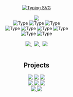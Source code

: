 <div align=center>
  <a href="https://git.io/typing-svg"><img src="http://readme-typing-svg.herokuapp.com?font=Fira+Code&duration=4000&pause=1000&color=FFFFFF&center=true&width=520&lines=Hey+there!+My+name+is+Andorka+Dominik;I'm+a+Web+Developer;I'm+a+Syntax+Error+Enthusiast" alt="Typing SVG" /></a>
</div>

<br />

<div align=center>
  <a href="https://github.com/AndorkaDominik/">
    <img src="https://github-readme-stats.vercel.app/api?username=AndorkaDominik&show_icons=true&icon_color=FFFFFF&theme=dark&bg_color=FFFFFF00&hide_title=true&hide_border=true&hide=stars&include_all_commits=trueű" />
  </a>
</div>

<div align="center">
  <img alt="Type" src="https://img.shields.io/badge/react-000000?style=for-the-badge&color=FFFFFF" />
  <img alt="Type" src="https://img.shields.io/badge/javascript-000000?style=for-the-badge&color=FFFFFF" />
  <img alt="Type" src="https://img.shields.io/badge/typescript-000000?style=for-the-badge&color=FFFFFF" />
  <br/>
  <img alt="Type" src="https://img.shields.io/badge/c%23-000000?style=for-the-badge&color=FFFFFF" />
  <img alt="Type" src="https://img.shields.io/badge/c++-000000?style=for-the-badge&color=FFFFFF" />
  <img alt="Type" src="https://img.shields.io/badge/c-000000?style=for-the-badge&color=FFFFFF" />
  <img alt="Type" src="https://img.shields.io/badge/java-000000?style=for-the-badge&color=FFFFFF" />
  <br/>
  <img alt="Type" src="https://img.shields.io/badge/python-000000?style=for-the-badge&color=FFFFFF" />
  <img alt="Type" src="https://img.shields.io/badge/autohotkey-000000?style=for-the-badge&color=FFFFFF" />
</div>

<br>

<div align="center">
  <a href="mailto:dominik.andorka@gmail.com">
    <img src="https://img.shields.io/badge/Gmail%20-%0A66C2.svg?&style=for-the-badge&logo=gmail&logoColor=000000&color=FFFFFF" target="_blank" />
  </a>
   &nbsp;
  <a href="https://andorkadominik.hu/">
    <img src="https://img.shields.io/badge/Portfolio%20-%FFFFFF.svg?&style=for-the-badge&logo=Vercel&logoColor=000000&color=FFFFFF" target="_blank"/>
  </a>
  &nbsp;
   <a href="https://www.linkedin.com/in/dominik-andorka-86820427b">
    <img src="https://img.shields.io/badge/LinkedIn%20-%0A66C2.svg?&style=for-the-badge&logo=livechat&logoColor=000000&color=FFFFFF" target="_blank"/>
  </a>
</div>

<br />
<div align="center">
  
## Projects

  <a href="https://convertme-wine.vercel.app/">
    <img src="https://img.shields.io/badge/ConvertMe%20-%0A66C2.svg?&style=for-the-badge&logoColor=000000&color=FFFFFF" target="_blank" />
  </a>
  <a href="https://andorkadominik.github.io/Quiz/">
    <img src="https://img.shields.io/badge/Quiz%20-%0A66C2.svg?&style=for-the-badge&logoColor=000000&color=FFFFFF" target="_blank"/>
  </a>
  <a href="https://echo-gpt-iota.vercel.app/">
    <img src="https://img.shields.io/badge/EchoGPT%20-%FFFFFF.svg?&style=for-the-badge&logoColor=000000&color=FFFFFF" target="_blank"/>
  </a>
   <br />
  <a href="https://andorkadominik.github.io/LearnJava/">
    <img src="https://img.shields.io/badge/LearnJava%20-%FFFFFF.svg?&style=for-the-badge&logoColor=000000&color=FFFFFF" target="_blank"/>
  </a>
  <a href="https://andorkadominik.github.io/ReciMe/">
    <img src="https://img.shields.io/badge/Receptjeim%20-%FFFFFF.svg?&style=for-the-badge&logoColor=000000&color=FFFFFF" target="_blank"/>
  </a>
  <a href="https://andorkadominik.github.io/LearnLab/">
    <img src="https://img.shields.io/badge/LearnLab%20-%FFFFFF.svg?&style=for-the-badge&logoColor=000000&color=FFFFFF" target="_blank"/>
  </a> 
  <br />
  <a href="https://andorkadominik.github.io/Tic-Tac-Toe/">
    <img src="https://img.shields.io/badge/TicTacToe%20-%FFFFFF.svg?&style=for-the-badge&logoColor=000000&color=FFFFFF" target="_blank"/>
  </a> 
   <a href="https://andorkadominik.github.io/Weather-App/">
    <img src="https://img.shields.io/badge/Weather%20-%FFFFFF.svg?&style=for-the-badge&logoColor=000000&color=FFFFFF" target="_blank"/>
  </a>
  

  
</div>

<br />
<div align="center">
  
